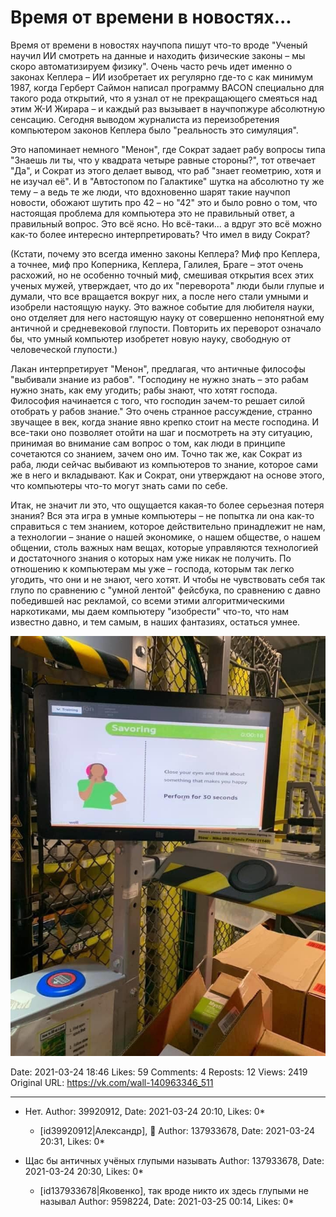 # Время от времени в новостях...

Время от времени в новостях научпопа пишут что-то вроде "Ученый научил ИИ смотреть на данные и находить физические законы – мы скоро автоматизируем физику". Очень часто речь идет именно о законах Кеплера – ИИ изобретает их регулярно где-то с как минимум 1987, когда Герберт Саймон написал программу BACON специально для такого рода открытий, что я узнал от не прекращающего смеяться над этим Ж-И Жирара – и каждый раз вызывает в научпопжуре абсолютную сенсацию. Сегодня выводом журналиста из переизобретения компьютером законов Кеплера было "реальность это симуляция".

Это напоминает немного "Менон", где Сократ задает рабу вопросы типа "Знаешь ли ты, что у квадрата четыре равные стороны?", тот отвечает "Да", и Сократ из этого делает вывод, что раб "знает геометрию, хотя и не изучал её". И в "Автостопом по Галактике" шутка на абсолютно ту же тему – а ведь те же люди, что вдохновенно шарят такие научпоп новости, обожают шутить про 42 – но "42" это и было ровно о том, что настоящая проблема для компьютера это не правильный ответ, а правильный вопрос. Это всё ясно. Но всё-таки... а вдруг это всё можно как-то более интересно интерпретировать? Что имел в виду Сократ?

(Кстати, почему это всегда именно законы Кеплера? Миф про Кеплера, а точнее, миф про Коперника, Кеплера, Галилея, Браге – этот очень расхожий, но не особенно точный миф, смешивая открытия всех этих ученых мужей, утверждает, что до их "переворота" люди были глупые и думали, что все вращается вокруг них, а после него стали умными и изобрели настоящую науку. Это важное событие для любителя науки, оно отделяет для него настоящую науку от совершенно непонятной ему античной и средневековой глупости. Повторить их переворот означало бы, что умный компьютер изобретет новую науку, свободную от человеческой глупости.)

Лакан интерпретирует "Менон", предлагая, что античные философы "выбивали знание из рабов". "Господину не нужно знать – это рабам нужно знать, как ему угодить; рабы знают, что хотят господа. Философия начинается с того, что господин зачем-то решает силой отобрать у рабов знание." Это очень странное рассуждение, странно звучащее в век, когда знание явно крепко стоит на месте господина. И все-таки оно позволяет отойти на шаг и посмотреть на эту ситуацию, принимая во внимание сам вопрос о том, как люди в принципе сочетаются со знанием, зачем оно им. Точно так же, как Сократ из раба, люди сейчас выбивают из компьютеров то знание, которое сами же в него и вкладывают. Как и Сократ, они утверждают на основе этого, что компьютеры что-то могут знать сами по себе.

Итак, не значит ли это, что ощущается какая-то более серьезная потеря знания? Вся эта игра в умные компьютеры – не попытка ли она как-то справиться с тем знанием, которое действительно принадлежит не нам, а технологии – знание о нашей экономике, о нашем обществе, о нашем общении, столь важных нам вещах, которые управляются технологией и достаточного знания о которых нам уже никак не получить. По отношению к компьютерам мы уже – господа, которым так легко угодить, что они и не знают, чего хотят. И чтобы не чувствовать себя так глупо по сравнению с "умной лентой" фейсбука, по сравнению с давно победившей нас рекламой, со всеми этими алгоритмическими наркотиками, мы даем компьютеру "изобрести" что-то, что нам известно давно, и тем самым, в наших фантазиях, остаться умнее.

![](attachments/457239142.jpg)

Date: 2021-03-24 18:46
Likes: 59
Comments: 4
Reposts: 12
Views: 2419
Original URL: https://vk.com/wall-140963346_511



--------------------

  * Нет.
    Author: 39920912, Date: 2021-03-24 20:10, Likes: 0*

      * [id39920912|Александр], 🌚
        Author: 137933678, Date: 2021-03-24 20:31, Likes: 0*


  * Щас бы античных учёных глупыми называть
    Author: 137933678, Date: 2021-03-24 20:30, Likes: 0*

      * [id137933678|Яковенко], так вроде никто их здесь глупыми не называл
        Author: 9598224, Date: 2021-03-25 00:14, Likes: 0*


